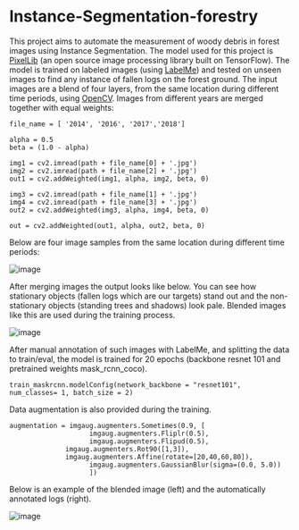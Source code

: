 # Instance-Segmentation-forestry

This project aims to automate the measurement of woody debris in forest images using Instance Segmentation. The model used for this project is [PixelLib](https://github.com/ayoolaolafenwa/PixelLib) (an open source image processing library built on TensorFlow). The model is trained on labeled images (using [LabelMe](https://github.com/wkentaro/labelme)) and tested on unseen images to find any instance of fallen logs on the forest ground. The input images are a blend of four layers, from the same location during different time periods, using [OpenCV](https://opencv.org/). Images from different years are merged together with equal weights:

```
file_name = [ '2014', '2016', '2017','2018'] 

alpha = 0.5
beta = (1.0 - alpha)

img1 = cv2.imread(path + file_name[0] + '.jpg')
img2 = cv2.imread(path + file_name[2] + '.jpg')
out1 = cv2.addWeighted(img1, alpha, img2, beta, 0)

img3 = cv2.imread(path + file_name[1] + '.jpg')
img4 = cv2.imread(path + file_name[3] + '.jpg')
out2 = cv2.addWeighted(img3, alpha, img4, beta, 0)

out = cv2.addWeighted(out1, alpha, out2, beta, 0)
```

Below are four image samples from the same location during different time periods:

![image](https://user-images.githubusercontent.com/34719495/121390681-9bcaef00-c91b-11eb-88b8-060e473f9477.png)

After merging images the output looks like below. You can see how stationary objects (fallen logs which are our targets) stand out and the non-stationary objects (standing trees and shadows) look pale. Blended images like this are used during the training process. 

![image](https://user-images.githubusercontent.com/34719495/121392412-5c9d9d80-c91d-11eb-8450-55bfe7c0d0e5.png)



After manual annotation of such images with LabelMe, and splitting the data to train/eval, the model is trained for 20 epochs (backbone resnet 101 and pretrained weights mask_rcnn_coco). 
```
train_maskrcnn.modelConfig(network_backbone = "resnet101", num_classes= 1, batch_size = 2)
```

Data augmentation is also provided during the training. 
```
augmentation = imgaug.augmenters.Sometimes(0.9, [
			        imgaug.augmenters.Fliplr(0.5),
			        imgaug.augmenters.Flipud(0.5),
              imgaug.augmenters.Rot90([1,3]),
              imgaug.augmenters.Affine(rotate=[20,40,60,80]),
			        imgaug.augmenters.GaussianBlur(sigma=(0.0, 5.0))
			        ])
```

Below is an example of the blended image (left) and the automatically annotated logs (right). 

![image](https://user-images.githubusercontent.com/34719495/119857439-90ba9c80-bee1-11eb-9e0c-511287c15c6c.png)
